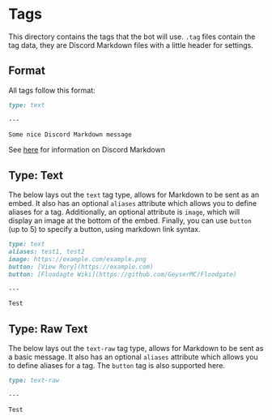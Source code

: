 # Tags
This directory contains the tags that the bot will use. `.tag` files contain the tag data, they are Discord Markdown files with a little header for settings.

## Format
All tags follow this format:
```markdown
type: text

---

Some nice Discord Markdown message
```
See [here](https://support.discord.com/hc/en-us/articles/210298617-Markdown-Text-101-Chat-Formatting-Bold-Italic-Underline-) for information on Discord Markdown

## Type: Text
The below lays out the `text` tag type, allows for Markdown to be sent as an embed. It also has an optional `aliases` attribute which allows you to define aliases for a tag. Additionally, an optional attribute is `image`, which will display an image at the bottom of the embed. Finally, you can use `button` (up to 5) to specify a button, using markdown link syntax.

```markdown
type: text
aliases: test1, test2
image: https://example.com/example.png
button: [View Rory](https://example.com)
button: [Floodagte Wiki](https://github.com/GeyserMC/Floodgate)

---

Test
```

## Type: Raw Text 
The below lays out the `text-raw` tag type, allows for Markdown to be sent as a basic message. It also has an optional `aliases` attribute which allows you to define aliases for a tag. The `button` tag is also supported here.

```markdown
type: text-raw

---

Test
```
